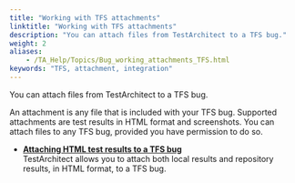 ```yaml
--- 
title: "Working with TFS attachments"
linktitle: "Working with TFS attachments"
description: "You can attach files from TestArchitect to a TFS bug."
weight: 2
aliases: 
    - /TA_Help/Topics/Bug_working_attachments_TFS.html
keywords: "TFS, attachment, integration"
---
```


You can attach files from TestArchitect to a TFS bug.

An attachment is any file that is included with your TFS bug. Supported attachments are test results in HTML format and screenshots. You can attach files to any TFS bug, provided you have permission to do so.

-   **[Attaching HTML test results to a TFS bug](/TA_Help/Topics/Bug_working_attachments_test_results_TFS.html)**  
TestArchitect allows you to attach both local results and repository results, in HTML format, to a TFS bug.



